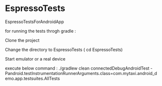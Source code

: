 # EspressoTests
EspressoTestsForAndroidApp

for running the tests throgh gradle : 

Clone the project 

Change the directory to EspressoTests ( cd EspressoTests)

Start emulator or a real device 

execute below command : 
 ./gradlew clean connectedDebugAndroidTest -Pandroid.testInstrumentationRunnerArguments.class=com.mytaxi.android_demo.app.testsuites.AllTests
